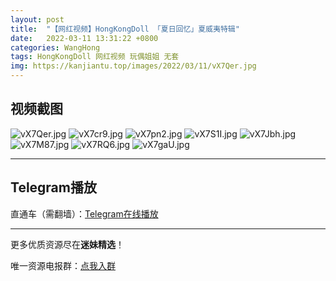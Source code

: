 ```yaml
---
layout: post
title:  "【网红视频】HongKongDoll 「夏日回忆」夏威夷特辑"
date:   2022-03-11 13:31:22 +0800
categories: WangHong
tags: HongKongDoll 网红视频 玩偶姐姐 无套
img: https://kanjiantu.top/images/2022/03/11/vX7Qer.jpg
---
```



## 视频截图

![vX7Qer.jpg](https://kanjiantu.top/images/2022/03/11/vX7Qer.jpg)
![vX7cr9.jpg](https://kanjiantu.top/images/2022/03/11/vX7cr9.jpg)
![vX7pn2.jpg](https://kanjiantu.top/images/2022/03/11/vX7pn2.jpg)
![vX7S1I.jpg](https://kanjiantu.top/images/2022/03/11/vX7S1I.jpg)
![vX7Jbh.jpg](https://kanjiantu.top/images/2022/03/11/vX7Jbh.jpg)
![vX7M87.jpg](https://kanjiantu.top/images/2022/03/11/vX7M87.jpg)
![vX7RQ6.jpg](https://kanjiantu.top/images/2022/03/11/vX7RQ6.jpg)
![vX7gaU.jpg](https://kanjiantu.top/images/2022/03/11/vX7gaU.jpg)


* * *
## Telegram播放

直通车（需翻墙）：[Telegram在线播放](https://t.me/mimeijingxuan/30)

* * *
更多优质资源尽在**迷妹精选**！

唯一资源电报群：[点我入群](https://t.me/mimeijingxuan)


